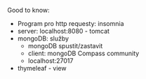 Good to know:
* Program pro http requesty: insomnia
* server: localhost:8080 - tomcat
* mongoDB: služby
	* mongoDB spustit/zastavit
	* client: mongoDB Compass community
	* localhost:27017
* thymeleaf - view

